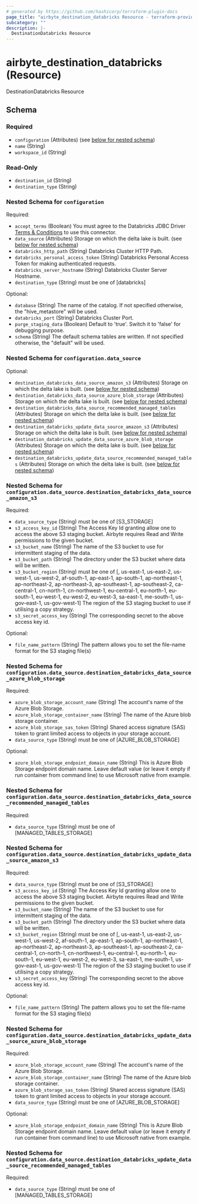 ```yaml
---
# generated by https://github.com/hashicorp/terraform-plugin-docs
page_title: "airbyte_destination_databricks Resource - terraform-provider-airbyte"
subcategory: ""
description: |-
  DestinationDatabricks Resource
---
```


# airbyte_destination_databricks (Resource)

DestinationDatabricks Resource



<!-- schema generated by tfplugindocs -->
## Schema

### Required

- `configuration` (Attributes) (see [below for nested schema](#nestedatt--configuration))
- `name` (String)
- `workspace_id` (String)

### Read-Only

- `destination_id` (String)
- `destination_type` (String)

<a id="nestedatt--configuration"></a>
### Nested Schema for `configuration`

Required:

- `accept_terms` (Boolean) You must agree to the Databricks JDBC Driver <a href="https://databricks.com/jdbc-odbc-driver-license">Terms & Conditions</a> to use this connector.
- `data_source` (Attributes) Storage on which the delta lake is built. (see [below for nested schema](#nestedatt--configuration--data_source))
- `databricks_http_path` (String) Databricks Cluster HTTP Path.
- `databricks_personal_access_token` (String) Databricks Personal Access Token for making authenticated requests.
- `databricks_server_hostname` (String) Databricks Cluster Server Hostname.
- `destination_type` (String) must be one of [databricks]

Optional:

- `database` (String) The name of the catalog. If not specified otherwise, the "hive_metastore" will be used.
- `databricks_port` (String) Databricks Cluster Port.
- `purge_staging_data` (Boolean) Default to 'true'. Switch it to 'false' for debugging purpose.
- `schema` (String) The default schema tables are written. If not specified otherwise, the "default" will be used.

<a id="nestedatt--configuration--data_source"></a>
### Nested Schema for `configuration.data_source`

Optional:

- `destination_databricks_data_source_amazon_s3` (Attributes) Storage on which the delta lake is built. (see [below for nested schema](#nestedatt--configuration--data_source--destination_databricks_data_source_amazon_s3))
- `destination_databricks_data_source_azure_blob_storage` (Attributes) Storage on which the delta lake is built. (see [below for nested schema](#nestedatt--configuration--data_source--destination_databricks_data_source_azure_blob_storage))
- `destination_databricks_data_source_recommended_managed_tables` (Attributes) Storage on which the delta lake is built. (see [below for nested schema](#nestedatt--configuration--data_source--destination_databricks_data_source_recommended_managed_tables))
- `destination_databricks_update_data_source_amazon_s3` (Attributes) Storage on which the delta lake is built. (see [below for nested schema](#nestedatt--configuration--data_source--destination_databricks_update_data_source_amazon_s3))
- `destination_databricks_update_data_source_azure_blob_storage` (Attributes) Storage on which the delta lake is built. (see [below for nested schema](#nestedatt--configuration--data_source--destination_databricks_update_data_source_azure_blob_storage))
- `destination_databricks_update_data_source_recommended_managed_tables` (Attributes) Storage on which the delta lake is built. (see [below for nested schema](#nestedatt--configuration--data_source--destination_databricks_update_data_source_recommended_managed_tables))

<a id="nestedatt--configuration--data_source--destination_databricks_data_source_amazon_s3"></a>
### Nested Schema for `configuration.data_source.destination_databricks_data_source_amazon_s3`

Required:

- `data_source_type` (String) must be one of [S3_STORAGE]
- `s3_access_key_id` (String) The Access Key Id granting allow one to access the above S3 staging bucket. Airbyte requires Read and Write permissions to the given bucket.
- `s3_bucket_name` (String) The name of the S3 bucket to use for intermittent staging of the data.
- `s3_bucket_path` (String) The directory under the S3 bucket where data will be written.
- `s3_bucket_region` (String) must be one of [, us-east-1, us-east-2, us-west-1, us-west-2, af-south-1, ap-east-1, ap-south-1, ap-northeast-1, ap-northeast-2, ap-northeast-3, ap-southeast-1, ap-southeast-2, ca-central-1, cn-north-1, cn-northwest-1, eu-central-1, eu-north-1, eu-south-1, eu-west-1, eu-west-2, eu-west-3, sa-east-1, me-south-1, us-gov-east-1, us-gov-west-1]
The region of the S3 staging bucket to use if utilising a copy strategy.
- `s3_secret_access_key` (String) The corresponding secret to the above access key id.

Optional:

- `file_name_pattern` (String) The pattern allows you to set the file-name format for the S3 staging file(s)


<a id="nestedatt--configuration--data_source--destination_databricks_data_source_azure_blob_storage"></a>
### Nested Schema for `configuration.data_source.destination_databricks_data_source_azure_blob_storage`

Required:

- `azure_blob_storage_account_name` (String) The account's name of the Azure Blob Storage.
- `azure_blob_storage_container_name` (String) The name of the Azure blob storage container.
- `azure_blob_storage_sas_token` (String) Shared access signature (SAS) token to grant limited access to objects in your storage account.
- `data_source_type` (String) must be one of [AZURE_BLOB_STORAGE]

Optional:

- `azure_blob_storage_endpoint_domain_name` (String) This is Azure Blob Storage endpoint domain name. Leave default value (or leave it empty if run container from command line) to use Microsoft native from example.


<a id="nestedatt--configuration--data_source--destination_databricks_data_source_recommended_managed_tables"></a>
### Nested Schema for `configuration.data_source.destination_databricks_data_source_recommended_managed_tables`

Required:

- `data_source_type` (String) must be one of [MANAGED_TABLES_STORAGE]


<a id="nestedatt--configuration--data_source--destination_databricks_update_data_source_amazon_s3"></a>
### Nested Schema for `configuration.data_source.destination_databricks_update_data_source_amazon_s3`

Required:

- `data_source_type` (String) must be one of [S3_STORAGE]
- `s3_access_key_id` (String) The Access Key Id granting allow one to access the above S3 staging bucket. Airbyte requires Read and Write permissions to the given bucket.
- `s3_bucket_name` (String) The name of the S3 bucket to use for intermittent staging of the data.
- `s3_bucket_path` (String) The directory under the S3 bucket where data will be written.
- `s3_bucket_region` (String) must be one of [, us-east-1, us-east-2, us-west-1, us-west-2, af-south-1, ap-east-1, ap-south-1, ap-northeast-1, ap-northeast-2, ap-northeast-3, ap-southeast-1, ap-southeast-2, ca-central-1, cn-north-1, cn-northwest-1, eu-central-1, eu-north-1, eu-south-1, eu-west-1, eu-west-2, eu-west-3, sa-east-1, me-south-1, us-gov-east-1, us-gov-west-1]
The region of the S3 staging bucket to use if utilising a copy strategy.
- `s3_secret_access_key` (String) The corresponding secret to the above access key id.

Optional:

- `file_name_pattern` (String) The pattern allows you to set the file-name format for the S3 staging file(s)


<a id="nestedatt--configuration--data_source--destination_databricks_update_data_source_azure_blob_storage"></a>
### Nested Schema for `configuration.data_source.destination_databricks_update_data_source_azure_blob_storage`

Required:

- `azure_blob_storage_account_name` (String) The account's name of the Azure Blob Storage.
- `azure_blob_storage_container_name` (String) The name of the Azure blob storage container.
- `azure_blob_storage_sas_token` (String) Shared access signature (SAS) token to grant limited access to objects in your storage account.
- `data_source_type` (String) must be one of [AZURE_BLOB_STORAGE]

Optional:

- `azure_blob_storage_endpoint_domain_name` (String) This is Azure Blob Storage endpoint domain name. Leave default value (or leave it empty if run container from command line) to use Microsoft native from example.


<a id="nestedatt--configuration--data_source--destination_databricks_update_data_source_recommended_managed_tables"></a>
### Nested Schema for `configuration.data_source.destination_databricks_update_data_source_recommended_managed_tables`

Required:

- `data_source_type` (String) must be one of [MANAGED_TABLES_STORAGE]


